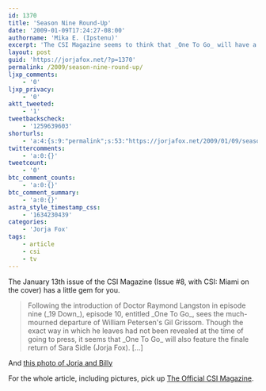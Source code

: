 ```yaml
---
id: 1370
title: 'Season Nine Round-Up'
date: '2009-01-09T17:24:27-08:00'
authorname: 'Mika E. (Ipstenu)'
excerpt: 'The CSI Magazine seems to think that _One To Go_ will have a little Sara Sidle.'
layout: post
guid: 'https://jorjafox.net/?p=1370'
permalink: /2009/season-nine-round-up/
ljxp_comments:
    - '0'
ljxp_privacy:
    - '0'
aktt_tweeted:
    - '1'
tweetbackscheck:
    - '1259639603'
shorturls:
    - 'a:4:{s:9:"permalink";s:53:"https://jorjafox.net/2009/01/09/season-nine-round-up/";s:7:"tinyurl";s:25:"http://tinyurl.com/axq9jg";s:4:"isgd";s:18:"http://is.gd/532Ly";s:5:"bitly";s:20:"http://bit.ly/8sibga";}'
twittercomments:
    - 'a:0:{}'
tweetcount:
    - '0'
btc_comment_counts:
    - 'a:0:{}'
btc_comment_summary:
    - 'a:0:{}'
astra_style_timestamp_css:
    - '1634230439'
categories:
    - 'Jorja Fox'
tags:
    - article
    - csi
    - tv
---
```


The January 13th issue of the CSI Magazine (Issue #8, with CSI: Miami on the cover) has a little gem for you.

<blockquote>Following the introduction of Doctor Raymond Langston in episode nine (_19 Down_), episode 10, entitled _One To Go_, sees the much-mourned departure of William Petersen's Gil Grissom.  Though the exact way in which he leaves had not been revealed at the time of going to press, it seems that _One To Go_ will also feature the finale return of Sara Sidle (Jorja Fox). [...]</blockquote>

And <a href="https://jorjafox.net/gallery/media/print/misc/csimag008-1.jpg">this photo of Jorja and Billy</a>

For the whole article, including pictures, pick up <a href="http://www.titanmagazines.com/app?service=external/Product&sp=l1075&sp=Sen&sp=SUS">The Official CSI Magazine</a>.
